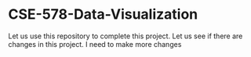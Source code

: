 # CSE-578-Data-Visualization

Let us use this repository to complete this project.
Let us see if there are changes in this project.
I need to make more changes
